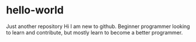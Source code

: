 # hello-world
Just another repository
Hi I am new to github. Beginner programmer looking to learn and contribute, but mostly learn to become a better programmer.

